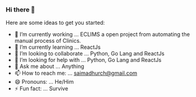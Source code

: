 ### Hi there 👋

Here are some ideas to get you started:

- 🔭 I’m currently working ... ECLIMS a open project from automating the manual process of Clinics.
- 🌱 I’m currently learning ... ReactJs
- 👯 I’m looking to collaborate ... Python, Go Lang and ReactJs
- 🤔 I’m looking for help with ... Python, Go Lang and ReactJs
- 💬 Ask me about ...  Anything
- 📫 How to reach me: ... saimadhurch@gmail.com
- 😄 Pronouns: ... He/Him
- ⚡ Fun fact: ... Survive

